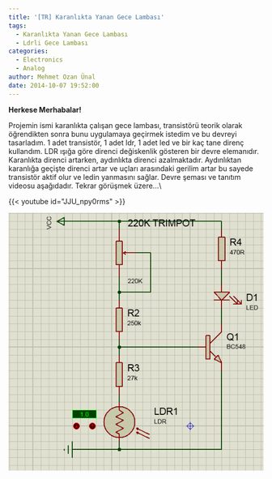 ```yaml
---
title: '[TR] Karanlıkta Yanan Gece Lambası'
tags:
  - Karanlıkta Yanan Gece Lambası
  - Ldrli Gece Lambası
categories:
  - Electronics
  - Analog
author: Mehmet Ozan Ünal
date: 2014-10-07 19:52:00
---
```


**Herkese Merhabalar!**

Projemin ismi karanlıkta çalışan gece lambası, transistörü teorik olarak
öğrendikten sonra bunu uygulamaya geçirmek istedim ve bu devreyi tasarladım. 1
adet transistör, 1 adet ldr, 1 adet led ve bir kaç tane direnç kullandım. LDR
ışığa göre direnci değiskenlik gösteren bir devre elemanıdır. Karanlıkta direnci
artarken, aydınlıkta direnci azalmaktadır. Aydınlıktan karanlığa geçişte direnci
artar ve uçları arasındaki gerilim artar bu sayede transistör aktif olur ve
ledin yanmasını sağlar. Devre şeması ve tanıtım videosu aşağıdadır. Tekrar
görüşmek üzere...\

{{< youtube id="JJU_npy0rms" >}}

![](image.jpg)
